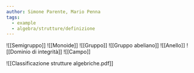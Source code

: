 ```yaml
---
author: Simone Parente, Mario Penna
tags:
  - example
  - algebra/strutture/definizione
---
```

![[Semigruppo]]
![[Monoide]]
![[Gruppo]]
![[Gruppo abeliano]]
![[Anello]]
![[Dominio di integrità]]
![[Campo]]

![[Classificazione strutture algebriche.pdf]]